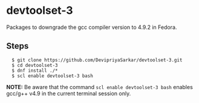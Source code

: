 # devtoolset-3

Packages to downgrade the gcc compiler version to 4.9.2 in Fedora.

## Steps
```
  $ git clone https://github.com/DevipriyaSarkar/devtoolset-3.git
  $ cd devtoolset-3
  $ dnf install ./*
  $ scl enable devtoolset-3 bash
```

**NOTE:** Be aware that the command `scl enable devtoolset-3 bash` enables gcc/g++ v4.9 in the current terminal session only.
